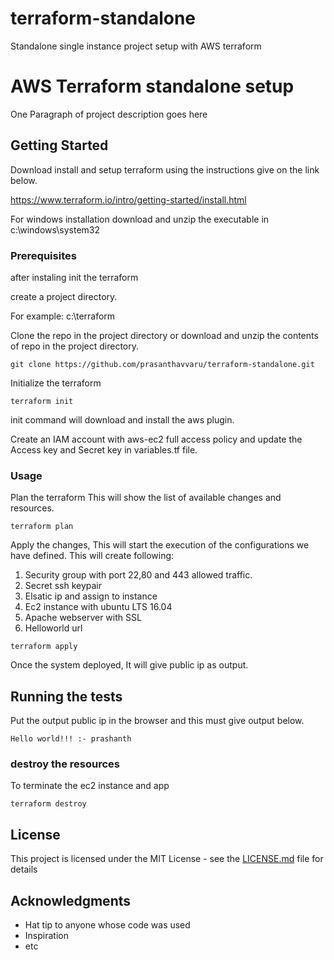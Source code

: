 # terraform-standalone
Standalone single instance project setup with AWS terraform

# AWS Terraform standalone setup

One Paragraph of project description goes here

## Getting Started
Download install and setup terraform using the instructions give on the link below.

https://www.terraform.io/intro/getting-started/install.html

For windows installation download and unzip the executable in c:\windows\system32

### Prerequisites

after instaling init the terraform

create a project directory.

For example:
c:\terraform

Clone the repo in the project directory or download and unzip the contents of repo in the project directory.

```
git clone https://github.com/prasanthavvaru/terraform-standalone.git
```


Initialize the terraform

```
terraform init
```

init command will download and install the aws plugin.

Create an IAM account with aws-ec2 full access policy and update the Access key and Secret key in variables.tf file.

### Usage

Plan the terraform This will show the list of available changes and resources.

```
terraform plan
```

Apply the changes, This will start the execution of the configurations we have defined.
This will create following:
1. Security group with port 22,80 and 443 allowed traffic.
2. Secret ssh keypair
3. Elsatic ip and assign to instance
4. Ec2 instance with ubuntu LTS 16.04
5. Apache webserver with SSL
6. Helloworld url 

```
terraform apply
```

Once the system deployed, It will give public ip as output.
## Running the tests

Put the output public ip in the browser and this must give output below.


```
Hello world!!! :- prashanth
```

### destroy the resources

To terminate the ec2 instance and app

```
terraform destroy
```


## License

This project is licensed under the MIT License - see the [LICENSE.md](LICENSE.md) file for details

## Acknowledgments

* Hat tip to anyone whose code was used
* Inspiration
* etc

